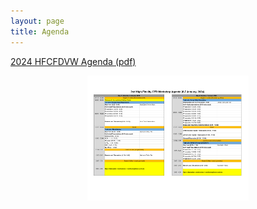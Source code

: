 ```yaml
---
layout: page
title: Agenda
---
```


[2024 HFCFDVW Agenda (pdf)](resources/HFCFDVW2_Agenda_1Dec2023.pdf)

<center>
<img src="/resources/HFCFDVW2_Agenda_1Dec2023.pdf" height="200"> 
</center>

